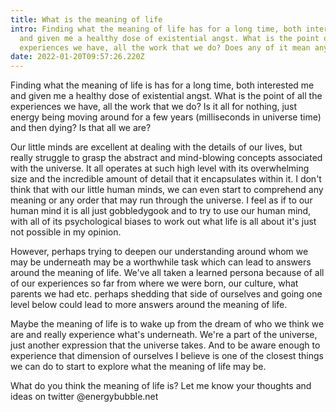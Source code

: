```yaml
---
title: What is the meaning of life
intro: Finding what the meaning of life has for a long time, both interested me
  and given me a healthy dose of existential angst. What is the point of all the
  experiences we have, all the work that we do? Does any of it mean anything?
date: 2022-01-20T09:57:26.220Z
---
```

Finding what the meaning of life is has for a long time, both interested me and given me a healthy dose of existential angst. What is the point of all the experiences we have, all the work that we do? Is it all for nothing, just energy being moving around for a few years (milliseconds in universe time) and then dying? Is that all we are? 

Our little minds are excellent at dealing with the details of our lives, but really struggle to grasp the abstract and mind-blowing concepts associated with the universe. It all operates at such high level with its overwhelming size and the incredible amount of detail that it encapsulates within it. I don't think that with our little human minds, we can even start to comprehend any meaning or any order that may run through the universe. I feel as if to our human mind it is all just gobbledygook and to try to use our human mind, with all of its psychological biases to work out what life is all about it's just not possible in my opinion. 

However, perhaps trying to deepen our understanding around whom we may be underneath may be a worthwhile task which can lead to answers around the meaning of life. We've all taken a learned persona because of all of our experiences so far from where we were born, our culture, what parents we had etc. perhaps shedding that side of ourselves and going one level below could lead to more answers around the meaning of life. 

Maybe the meaning of life is to wake up from the dream of who we think we are and really experience what's underneath. We're a part of the universe, just another expression that the universe takes. And to be aware enough to experience that dimension of ourselves I believe is one of the closest things we can do to start to explore what the meaning of life may be. 

What do you think the meaning of life is? Let me know your thoughts and ideas on twitter @energybubble.net